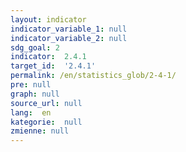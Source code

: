 ```yaml
---
layout: indicator
indicator_variable_1: null
indicator_variable_2: null
sdg_goal: 2
indicator:  2.4.1
target_id:  '2.4.1'
permalink: /en/statistics_glob/2-4-1/
pre: null
graph: null
source_url: null
lang:  en
kategorie:  null
zmienne: null
---
```

